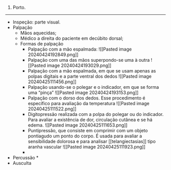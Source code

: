 1. Porto.
---

* Inspeção: parte visual. 
* Palpação
	* Mãos aquecidas; 
	* Médico a direita do paciente em decúbito dorsal; 
	* Formas de palpação
		* Palpação com a mão espalmada:
		![[Pasted image 20240424192849.png]]
		* Palpação com uma das mãos superpondo-se uma à outra
		![[Pasted image 20240424193029.png]]
		* Palpação com a mão espalmada, em que se usam apenas as polpas digitais e a parte ventral dos dedos
		![[Pasted image 20240425111456.png]]
		* Palpação usando-se o polegar e o indicador, em que se forma uma “pinça”
		![[Pasted image 20240424193153.png]]
		* Palpação com o dorso dos dedos. Esse procedimento é específico para avaliação da temperatura
		![[Pasted image 20240425111522.png]]
		* Digitopressão realizada com a polpa do polegar ou do indicador. Para avaliar a existência de dor, circulação cutânea e se há edema.
		![[Pasted image 20240425111653.png]]
		* Puntipressão, que consiste em comprimir com um objeto pontiagudo um ponto do corpo. É usada para avaliar a sensibilidade dolorosa e para analisar [[telangiectasias]] tipo aranha vascular
		![[Pasted image 20240425111923.png]]
		* 
* Percussão
	* 
* Ausculta 
